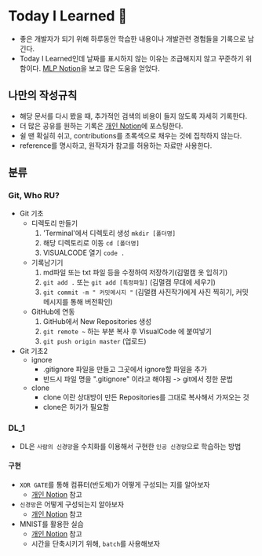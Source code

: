 # Today I Learned 📒
- 좋은 개발자가 되기 위해 하루동안 학습한 내용이나 개발관련 경험들을 기록으로 남긴다.
- Today I Learned인데 날짜를 표시하지 않는 이유는 조급해지지 않고 꾸준하기 위함이다.
[MLP Notion](https://hphk.notion.site/hphk/Git-1-_A-22-02-09-22-02-11-3f4afeb98f784b7ead4a82f5aebd86de)을 보고 많은 도움을 얻었다.
## 나만의 작성규칙
- 해당 문서를 다시 봤을 때, 추가적인 검색의 비용이 들지 않도록 자세히 기록한다.
- 더 많은 공유를 원하는 기록은 [개인 Notion](https://www.notion.so/1ea51850579a44e389baf074f68eaf8f)에 포스팅한다.
- 쉴 땐 확실히 쉬고, contributions를 초록색으로 채우는 것에 집착하지 않는다.
- reference를 명시하고, 원작자가 참고를 허용하는 자료만 사용한다.
## 분류
### Git, Who RU?
- Git 기초
    - 디렉토리 만들기
        1. 'Terminal'에서 디렉토리 생성 `mkdir [폴더명]`
        2. 해당 디렉토리로 이동 `cd [폴더명]`
        3. VISUALCODE 열기 `code .`
    - 기록남기기
        1. md파일 또는 txt 파일 등을 수정하여 저장하기(김멀캠 옷 입히기)
        2. `git add .` 또는 `git add [특정파일]` (김멀캠 무대에 세우기)
        3. `git commit -m " 커밋메시지 "` (김멀캠 사진작가에게 사진 찍히기, 커밋 메시지를 통해 버전확인)
    - GitHub에 연동
        1. GitHub에서 New Repositories 생성
        2. `git remote ~` 하는 부분 복사 후 VisualCode 에 붙여넣기
        3. `git push origin master` (업로드)
- Git 기초2
    - ignore
        - .gitignore 파일을 만들고 그곳에서 ignore할 파일을 추가
        - 반드시 파일 명을 ".gitignore" 이라고 해야됨 -> git에서 정한 문법
    - clone
        - clone 이란 상대방이 만든 Repositories를 그대로 복사해서 가져오는 것
        - clone은 허가가 필요함

### DL_1
- DL은 `사람의 신경망`을 수치화를 이용해서 구현한 `인공 신경망`으로 학습하는 방법
#### 구현
- `XOR GATE`를 통해 컴퓨터(반도체)가 어떻게 구성되는 지를 알아보자
    - [개인 Notion](https://www.notion.so/1ea51850579a44e389baf074f68eaf8f) 참고
- `신경망`은 어떻게 구성되는지 알아보자
    - [개인 Notion](https://www.notion.so/1ea51850579a44e389baf074f68eaf8f) 참고
- MNIST를 활용한 실습
    - [개인 Notion](https://www.notion.so/1ea51850579a44e389baf074f68eaf8f) 참고
    - 시간을 단축시키기 위해, `batch`를 사용해보자